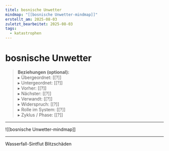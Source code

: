 ```yaml
---
titel: bosnische Unwetter
mindmap: "[[bosnische Unwetter-mindmap]]"
erstellt_am: 2025-08-03
zuletzt_bearbeitet: 2025-08-03
tags:
  - katastrophen
---
```


# bosnische Unwetter

> **Beziehungen (optional):**  
> ▸ Übergeordnet: [[?]]  
> ▸ Untergeordnet: [[?]]  
> ▸ Vorher: [[?]]  
> ▸ Nächster: [[?]]  
> ▸ Verwandt: [[?]]  
> ▸ Widerspruch: [[?]]  
> ▸ Rolle im System: [[?]]  
> ▸ Zyklus / Phase: [[?]]

---

![[bosnische Unwetter-mindmap]]

---
Wasserfall-Sintflut
Blitzschäden